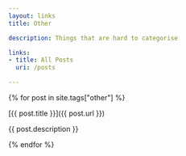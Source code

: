 ```yaml
---
layout: links
title: Other

description: Things that are hard to categorise

links:
- title: All Posts
  uri: /posts

---
```


{% for post in site.tags["other"] %}

[{{ post.title }}]({{ post.url }})

{{ post.description }}

{% endfor %}
